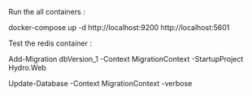 ﻿
Run the all containers :

docker-compose up -d
http://localhost:9200
http://localhost:5601

Test the redis container :


Add-Migration dbVersion_1 -Context MigrationContext -StartupProject Hydro.Web


 Update-Database -Context MigrationContext -verbose